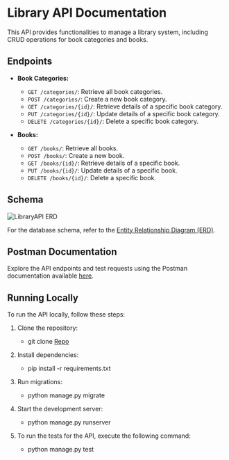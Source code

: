 # Library API Documentation

This API provides functionalities to manage a library system, including CRUD operations for book categories and books.

## Endpoints

- **Book Categories:**
  - `GET /categories/`: Retrieve all book categories.
  - `POST /categories/`: Create a new book category.
  - `GET /categories/{id}/`: Retrieve details of a specific book category.
  - `PUT /categories/{id}/`: Update details of a specific book category.
  - `DELETE /categories/{id}/`: Delete a specific book category.

- **Books:**
  - `GET /books/`: Retrieve all books.
  - `POST /books/`: Create a new book.
  - `GET /books/{id}/`: Retrieve details of a specific book.
  - `PUT /books/{id}/`: Update details of a specific book.
  - `DELETE /books/{id}/`: Delete a specific book.

## Schema

![LibraryAPI ERD](https://github.com/F0laf0lu/LibraryApi/assets/119736310/c6869689-77f3-43dc-80d3-d9d88751f546)


For the database schema, refer to the [Entity Relationship Diagram (ERD)]([https://dbdiagram.io/d/TicketWave-6588949689dea627997dfcd1](https://viewer.diagrams.net/?tags=%7B%7D&highlight=FFFFFF&edit=_blank&layers=1&nav=1&title=Library%20ERD.drawio#R7VxRb6M4EP41SHsPWxEoafvY0GR3dele1e3eSfdSueAQXwlGxmmS%2FfU3BhuSmKRkG5o0IEURDMPYnu%2BbD4JxDNudzL8wFI9vqY9DwzL9uWHfGJZ1eWnCtzAsMoNjdjNDwIifmTqF4Qf5haVRnhdMiY%2BTFUdOachJvGr0aBRhj6%2FYEGN0tuo2ouFqqzEKsGb44aFQt%2F5DfD6Ww3LMwv4Vk2CsWu6Y8sgEKWdpSMbIp7MVE57zAY247OIdZhMU4YjDkVvEnjEznP6YczHSa8MawGckvM8CSoMQo5gkZx6dgNlLwGUwQhMSijQvBerJQNCc3Tdsl1HKs63J3MWhgErBkPVpsOFongcm4lY4wf38shg%2Bmzz6OrP%2F5re3wd3F02cZ5QWFU5lfmRu%2BUAnHPuRf7kJThC%2FucYg4oVG%2FONLDkX8t0AWn%2Fv0vzOgDvUURDL6XcMR4cYxG0n1AoHv2TUe5yH0T9vWhyX4mdMo8vGU81rmkJGIB5lscJenF4JZakJn7gukEc7YAh1nBsZxJ42V%2BKSNLk%2FKyylIkmRTkAfM27ihJiSXr0j6XcWRZXihKqhDZ0OVZyzCvBTpfC9RdD5SlRgsEG0sDL0wpi3ZglKUxqkfps8YqKL5YbHL0lPInpYBUG1twAPSDIxJBqWQc8WgYojghqXtmGZPQH6IFnXIVSO31RmSO%2FftMbIQvsG8IwRJJMFG2itPiMApJEMG2B4QTLfYYTqAvQ5Rw6bGRki%2BYcTzfyiGFjGOtINNRyCxxLJfZZY5ZF%2BZmOq3gtytY9uvlr4CCoXOCwnvQdBQFKWarkIi8%2BozGD6r0hCEWNMOs%2F4IzVU2TD4Xu0pAKZKNMDlK3dHBODz4wXNc8cwwHOuDCfqfYh49wZ9ylUcIZIikcGICaYQFWj9NYthPikeoGk8kU20%2BUcxDpTbBuJfXrWEts7YrQ2nUhe64he%2FfnLthSGOsoTDV7THwfR1lJiks6KvAugbI0%2F3nO18FYL8SKeNiV8VgCwN4x%2FzJYkZWdo6EQuB8hjnt0GvlJHXLraDg%2FpXIrznIt4xp6ZH7%2F60F8%2FxwOj5ABSnoz314SI49EwTA7s7tGEacOisyNTSXbudwrZSqFewfOdJus%2BuX3l%2FtR%2Fe6hVf%2FiTci%2BU8VXzH63cvZPXeMvNVThV1jaV2%2BM2CfLNP%2F48Cq%2Fd1I0TtWvWlWvR9WvDq3qqrGTkPWryuk%2FdVnv6A%2Ff0JSPAYFTEnYobPqMVRs%2BHqFpyOugyykL%2Fui%2FxWM8v%2F93yn767izum1EwfePNXiv4GwW%2F8oO5fSh%2BKbT6Hd8Rlr6e%2Fq00bZTgl2ZCv0OL6CMdPYo5K2jQ%2FPb94Qhh3qPCv5EfjVP4N974tRK%2FWeKdQ0t8yd3fERZ%2FxRrOidqKfMfScPVx4jESiynz%2FNbeEbf2Rwd33Vq%2FA0%2BaJ%2FaNnoytVewvDy72%2BnTs4PinYyvWdCMnY8tToc%2FGetBgQCWFjgvs2sW%2BnYLdnJt2DrYmsc%2BF%2FXBi%2F0FnYbcTtVX3jv5UzmMYmvQfkXgB8wY2H8gEHyHYtUt9Oy%2B7OTftxGxdUn9%2BaKlXEwWnIfWNnJotx1V%2FODeN%2FVbqd2PJKUt9uYLpj3Dc137%2FNWgBhHqRZts0q1OC5NUe5HvraqFmXpp3Wf9Q%2Faf8lgUQZdjW9tKUpT%2BLOaUVEDl1G3WxLk%2BF%2Fizlm2989PemfnPZww682Hx5ztfD7ocnlcK9B1HaN6bqkvuylQ%2FvK%2Fcf9JWp7URtxd0qeWkKTfK1D51TeEV2%2F6w4IWmH3eI%2FEjL34n8t7P7%2F)).

## Postman Documentation

Explore the API endpoints and test requests using the Postman documentation available [here](https://documenter.getpostman.com/view/29680874/2sA3BuUoJo).

## Running Locally

To run the API locally, follow these steps:

1. Clone the repository:

    
    - git clone [Repo](https://github.com/F0laf0lu/LibraryApi.git)
    
2. Install dependencies:

    
    - pip install -r requirements.txt
    

3. Run migrations:

    
    - python manage.py migrate
    


4. Start the development server:
    
    - python manage.py runserver
    

5. To run the tests for the API, execute the following command:

    - python manage.py test
